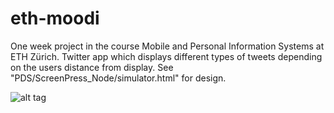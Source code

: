 # eth-moodi
One week project in the course Mobile and Personal Information Systems at ETH Zürich. Twitter app which displays different types of tweets depending on the users distance from display. See "PDS/ScreenPress_Node/simulator.html" for design.

![alt tag](http://eriklindernoren.se/images/moodi.jpeg)
